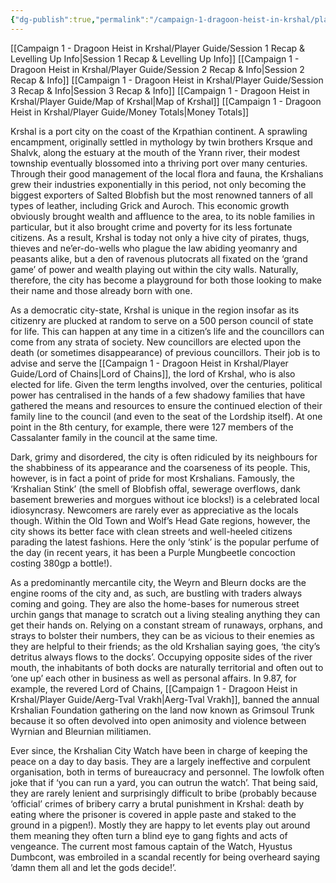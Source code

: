 ```yaml
---
{"dg-publish":true,"permalink":"/campaign-1-dragoon-heist-in-krshal/player-guide/history-of-krshal/","tags":["gardenEntry"]}
---
```


[[Campaign 1 - Dragoon Heist in Krshal/Player Guide/Session 1 Recap & Levelling Up Info\|Session 1 Recap & Levelling Up Info]]
[[Campaign 1 - Dragoon Heist in Krshal/Player Guide/Session 2 Recap & Info\|Session 2 Recap & Info]]
[[Campaign 1 - Dragoon Heist in Krshal/Player Guide/Session 3 Recap & Info\|Session 3 Recap & Info]]
[[Campaign 1 - Dragoon Heist in Krshal/Player Guide/Map of Krshal\|Map of Krshal]]
[[Campaign 1 - Dragoon Heist in Krshal/Player Guide/Money Totals\|Money Totals]]

Krshal is a port city on the coast of the Krpathian continent. A sprawling encampment, originally settled in mythology by twin brothers Krsque and Shalvk, along the estuary at the mouth of the Yrann river, their modest township eventually blossomed into a thriving port over many centuries. Through their good management of the local flora and fauna, the Krshalians grew their industries exponentially in this period, not only becoming the biggest exporters of Salted Blobfish but the most renowned tanners of all types of leather, including Grick and Auroch. This economic growth obviously brought wealth and affluence to the area, to its noble families in particular, but it also brought crime and poverty for its less fortunate citizens. As a result, Krshal is today not only a hive city of pirates, thugs, thieves and ne’er-do-wells who plague the law abiding yeomanry and peasants alike, but a den of ravenous plutocrats all fixated on the ‘grand game’ of power and wealth playing out within the city walls. Naturally, therefore, the city has become a playground for both those looking to make their name and those already born with one.

As a democratic city-state, Krshal is unique in the region insofar as its citizenry are plucked at random to serve on a 500 person council of state for life. This can happen at any time in a citizen’s life and the councillors can come from any strata of society. New councillors are elected upon the death (or sometimes disappearance) of previous councillors. Their job is to advise and serve the [[Campaign 1 - Dragoon Heist in Krshal/Player Guide/Lord of Chains\|Lord of Chains]], the lord of Krshal, who is also elected for life. Given the term lengths involved, over the centuries, political power has centralised in the hands of a few shadowy families that have gathered the means and resources to ensure the continued election of their family line to the council (and even to the seat of the Lordship itself). At one point in the 8th century, for example, there were 127 members of the Cassalanter family in the council at the same time.

Dark, grimy and disordered, the city is often ridiculed by its neighbours for the shabbiness of its appearance and the coarseness of its people. This, however, is in fact a point of pride for most Krshalians. Famously, the ‘Krshalian Stink’ (the smell of Blobfish offal, sewerage overflows, dank basement breweries and morgues without ice blocks!) is a celebrated local idiosyncrasy. Newcomers are rarely ever as appreciative as the locals though. Within the Old Town and Wolf’s Head Gate regions, however, the city shows its better face with clean streets and well-heeled citizens parading the latest fashions. Here the only ‘stink’ is the popular perfume of the day (in recent years, it has been a Purple Mungbeetle concoction costing 380gp a bottle!).

As a predominantly mercantile city, the Weyrn and Bleurn docks are the engine rooms of the city and, as such, are bustling with traders always coming and going. They are also the home-bases for numerous street urchin gangs that manage to scratch out a living stealing anything they can get their hands on. Relying on a constant stream of runaways, orphans, and strays to bolster their numbers, they can be as vicious to their enemies as they are helpful to their friends; as the old Krshalian saying goes, ‘the city’s detritus always flows to the docks’. Occupying opposite sides of the river mouth, the inhabitants of both docks are naturally territorial and often out to ‘one up’ each other in business as well as personal affairs. In 9.87, for example, the revered Lord of Chains, [[Campaign 1 - Dragoon Heist in Krshal/Player Guide/Aerg-Tval Vrakh\|Aerg-Tval Vrakh]], banned the annual Krshalian Foundation gathering on the land now known as Grimsoul Trunk because it so often devolved into open animosity and violence between Wyrnian and Bleurnian militiamen. 

Ever since, the Krshalian City Watch have been in charge of keeping the peace on a day to day basis. They are a largely ineffective and corpulent organisation, both in terms of bureaucracy and personnel. The lowfolk often joke that if ‘you can run a yard, you can outrun the watch’. That being said, they are rarely lenient and surprisingly difficult to bribe (probably because ‘official’ crimes of bribery carry a brutal punishment in Krshal: death by eating where the prisoner is covered in apple paste and staked to the ground in a pigpen!). Mostly they are happy to let events play out around them meaning they often turn a blind eye to gang fights and acts of vengeance. The current most famous captain of the Watch, Hyustus Dumbcont, was embroiled in a scandal recently for being overheard saying ’damn them all and let the gods decide!’. 


